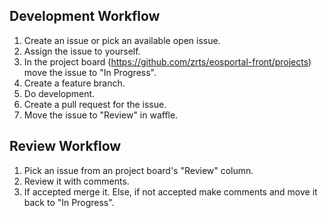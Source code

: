 ## Development Workflow

1. Create an issue or pick an available open issue.
2. Assign the issue to yourself.
3. In the project board (https://github.com/zrts/eosportal-front/projects) move the issue to "In Progress".
3. Create a feature branch.
4. Do development.
5. Create a pull request for the issue.
6. Move the issue to "Review" in waffle.

## Review Workflow
1. Pick an issue from an project board's "Review" column.
2. Review it with comments.
3. If accepted merge it. Else, if not accepted make comments and move it back to "In Progress".